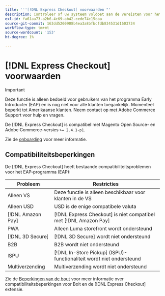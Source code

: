```yaml
---
title: '''[!DNL Express Checkout] voorwaarden "'
description: Controleer of uw systeem voldoet aan de vereisten voor het gebruik van de [!DNL Express Checkout] voor Adobe Commerce-extensie.
exl-id: fa61aa73-a2b6-4c69-ab42-cede74c15caa
source-git-commit: 163dd5260908b4ea3a8bfbcfdb834531d1603734
workflow-type: tm+mt
source-wordcount: '153'
ht-degree: 1%

---
```


# [!DNL Express Checkout] voorwaarden

>[!IMPORTANT]
>
> Deze functie is alleen bedoeld voor gebruikers van het programma Early Introducter (EAP) en is nog niet voor alle klanten toegankelijk. Momenteel beperkt tot Amerikaanse klanten. Neem contact op met Adobe Commerce Support voor hulp en vragen.

De [!DNL Express Checkout] is compatibel met Magento Open Source- en Adobe Commerce-versies `>= 2.4.1-p1`.

Zie de [onboarding](../express-checkout/onboarding.md) voor meer informatie.

## Compatibiliteitsbeperkingen

De [!DNL Express Checkout] heeft bestaande compatibiliteitsproblemen voor het EAP-programma (EAP):

| **Probleem** | **Restricties** |
|----------------|-----------------|
| Alleen VS | Deze functie is alleen beschikbaar voor klanten in de VS |
| Alleen USD | USD is de enige compatibele valuta |
| [!DNL Amazon Pay] | [!DNL Express Checkout] is niet compatibel met [!DNL Amazon Pay] |
| PWA | Alleen Luma storefront wordt ondersteund |
| [!DNL 3D Secure] | [!DNL 3D Secure] wordt niet ondersteund |
| B2B | B2B wordt niet ondersteund |
| ISPU | [!DNL In-Store Pickup] (ISPU)-functionaliteit wordt niet ondersteund |
| Multiverzending | Multiverzending wordt niet ondersteund |

Zie de [Beperkingen van de bout](https://help.bolt.com/integrations/adobe-express-checkout/set-up/#limitations) voor meer informatie over compatibiliteitsbeperkingen voor Bolt en de [!DNL Express Checkout] extensie.

